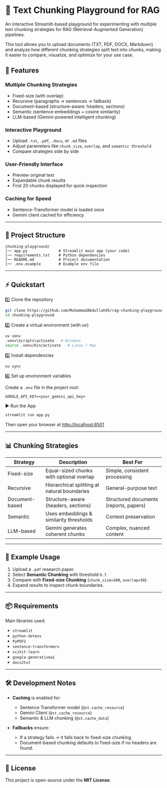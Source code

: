 # 📑 Text Chunking Playground for RAG

An interactive Streamlit-based playground for experimenting with multiple text chunking strategies for RAG (Retrieval-Augmented Generation) pipelines.

This tool allows you to upload documents (TXT, PDF, DOCX, Markdown) and analyze how different chunking strategies split text into chunks, making it easier to compare, visualize, and optimize for your use case.

## 🚀 Features

### Multiple Chunking Strategies
- Fixed-size (with overlap)
- Recursive (paragraphs → sentences → fallback)
- Document-based (structure-aware: headers, sections)
- Semantic (sentence embeddings + cosine similarity)
- LLM-based (Gemini-powered intelligent chunking)

### Interactive Playground
- Upload `.txt`, `.pdf`, `.docx`, or `.md` files
- Adjust parameters like `chunk_size`, `overlap`, and `semantic threshold`
- Compare strategies side by side

### User-Friendly Interface
- Preview original text
- Expandable chunk results
- First 20 chunks displayed for quick inspection

### Caching for Speed
- Sentence-Transformer model is loaded once
- Gemini client cached for efficiency

---

## 📂 Project Structure
```
chunking-playground/
│── app.py              # Streamlit main app (your code)
│── requirements.txt    # Python dependencies
│── README.md           # Project documentation
│── .env.example        # Example env file
```

---

## ⚡ Quickstart

1️⃣ Clone the repository
```bash
git clone https://github.com/MuhammadAbdullah95/rag-chunking-playground.git
cd chunking-playground
```

2️⃣ Create a virtual environment (with uv)
```bash
uv venv
.venv\Scripts\activate   # Windows
source .venv/bin/activate   # Linux / Mac
```

3️⃣ Install dependencies
```bash
uv sync
```

4️⃣ Set up environment variables

Create a `.env` file in the project root:
```
GOOGLE_API_KEY=<your_gemini_api_key>
```

▶️ Run the App
```bash
streamlit run app.py
```

Then open your browser at [http://localhost:8501](http://localhost:8501)

---

## 📊 Chunking Strategies

| Strategy       | Description                                      | Best For                   |
|----------------|--------------------------------------------------|-----------------------------|
| Fixed-size     | Equal-sized chunks with optional overlap         | Simple, consistent processing |
| Recursive      | Hierarchical splitting at natural boundaries     | General-purpose text        |
| Document-based | Structure-aware (headers, sections)              | Structured documents (reports, papers) |
| Semantic       | Uses embeddings & similarity thresholds          | Context preservation        |
| LLM-based      | Gemini generates coherent chunks                 | Complex, nuanced content    |

---

## 🔧 Example Usage
1. Upload a `.pdf` research paper.
2. Select **Semantic Chunking** with threshold `0.7`.
3. Compare with **Fixed-size Chunking** (`chunk_size=500`, `overlap=50`).
4. Expand results to inspect chunk boundaries.

---

## 📦 Requirements
Main libraries used:
- `streamlit`
- `python-dotenv`
- `PyPDF2`
- `sentence-transformers`
- `scikit-learn`
- `google-generativeai`
- `docx2txt`

---

## 🛠 Development Notes
- **Caching** is enabled for:
  - Sentence Transformer model (`@st.cache_resource`)
  - Gemini Client (`@st.cache_resource`)
  - Semantic & LLM chunking (`@st.cache_data`)

- **Fallbacks** ensure:
  - If a strategy fails → it falls back to fixed-size chunking.
  - Document-based chunking defaults to fixed-size if no headers are found.

---

## 📜 License
This project is open-source under the **MIT License**.

